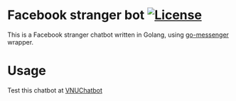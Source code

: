 # Facebook stranger bot [![License](https://img.shields.io/badge/License-Apache%202.0-blue.svg)](https://opensource.org/licenses/Apache-2.0)
This is a Facebook stranger chatbot written in Golang, using [go-messenger](https://github.com/imbaggaarm/go-messenger) wrapper.
# Usage
Test this chatbot at [VNUChatbot](https://www.facebook.com/vnuchat/)